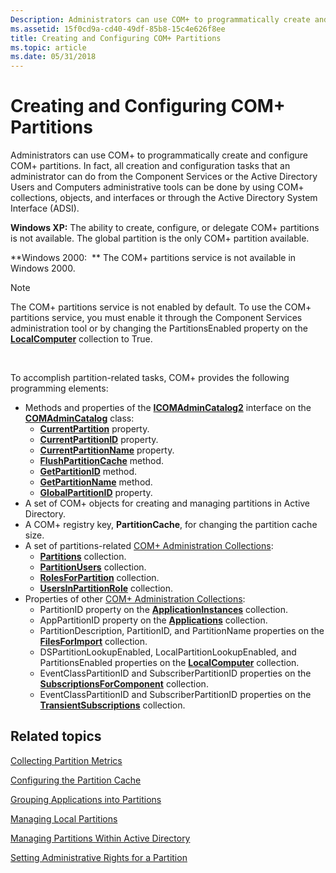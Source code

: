 ```yaml
---
Description: Administrators can use COM+ to programmatically create and configure COM+ partitions.
ms.assetid: 15f0cd9a-cd40-49df-85b8-15c4e626f8ee
title: Creating and Configuring COM+ Partitions
ms.topic: article
ms.date: 05/31/2018
---
```


# Creating and Configuring COM+ Partitions

Administrators can use COM+ to programmatically create and configure COM+ partitions. In fact, all creation and configuration tasks that an administrator can do from the Component Services or the Active Directory Users and Computers administrative tools can be done by using COM+ collections, objects, and interfaces or through the Active Directory System Interface (ADSI).

**Windows XP:** The ability to create, configure, or delegate COM+ partitions is not available. The global partition is the only COM+ partition available.

**Windows 2000:  ** The COM+ partitions service is not available in Windows 2000.

> [!Note]  
> The COM+ partitions service is not enabled by default. To use the COM+ partitions service, you must enable it through the Component Services administration tool or by changing the PartitionsEnabled property on the [**LocalComputer**](localcomputer.md) collection to True.

 

To accomplish partition-related tasks, COM+ provides the following programming elements:

-   Methods and properties of the [**ICOMAdminCatalog2**](/windows/desktop/api/ComAdmin/nn-comadmin-icomadmincatalog2) interface on the [**COMAdminCatalog**](comadmincatalog.md) class:
    -   [**CurrentPartition**](/windows/desktop/api/ComAdmin/nf-comadmin-icomadmincatalog2-put_currentpartition) property.
    -   [**CurrentPartitionID**](/windows/desktop/api/ComAdmin/nf-comadmin-icomadmincatalog2-get_currentpartitionid) property.
    -   [**CurrentPartitionName**](/windows/desktop/api/ComAdmin/nf-comadmin-icomadmincatalog2-get_currentpartitionname) property.
    -   [**FlushPartitionCache**](/windows/desktop/api/ComAdmin/nf-comadmin-icomadmincatalog2-flushpartitioncache) method.
    -   [**GetPartitionID**](/windows/desktop/api/ComAdmin/nf-comadmin-icomadmincatalog2-getpartitionid) method.
    -   [**GetPartitionName**](/windows/desktop/api/ComAdmin/nf-comadmin-icomadmincatalog2-getpartitionname) method.
    -   [**GlobalPartitionID**](/windows/desktop/api/ComAdmin/nf-comadmin-icomadmincatalog2-get_globalpartitionid) property.
-   A set of COM+ objects for creating and managing partitions in Active Directory.
-   A COM+ registry key, **PartitionCache**, for changing the partition cache size.
-   A set of partitions-related [COM+ Administration Collections](com--administration-collections.md):
    -   [**Partitions**](partitions.md) collection.
    -   [**PartitionUsers**](partitionusers.md) collection.
    -   [**RolesForPartition**](rolesforpartition.md) collection.
    -   [**UsersInPartitionRole**](usersinpartitionrole.md) collection.
-   Properties of other [COM+ Administration Collections](com--administration-collections.md):
    -   PartitionID property on the [**ApplicationInstances**](applicationinstances.md) collection.
    -   AppPartitionID property on the [**Applications**](applications.md) collection.
    -   PartitionDescription, PartitionID, and PartitionName properties on the [**FilesForImport**](filesforimport.md) collection.
    -   DSPartitionLookupEnabled, LocalPartitionLookupEnabled, and PartitionsEnabled properties on the [**LocalComputer**](localcomputer.md) collection.
    -   EventClassPartitionID and SubscriberPartitionID properties on the [**SubscriptionsForComponent**](subscriptionsforcomponent.md) collection.
    -   EventClassPartitionID and SubscriberPartitionID properties on the [**TransientSubscriptions**](transientsubscriptions.md) collection.

## Related topics

<dl> <dt>

[Collecting Partition Metrics](collecting-partition-metrics.md)
</dt> <dt>

[Configuring the Partition Cache](configuring-the-partition-cache.md)
</dt> <dt>

[Grouping Applications into Partitions](grouping-applications-into-partitions.md)
</dt> <dt>

[Managing Local Partitions](managing-local-partitions.md)
</dt> <dt>

[Managing Partitions Within Active Directory](managing-partitions-within-active-directory.md)
</dt> <dt>

[Setting Administrative Rights for a Partition](setting-administrative-rights-for-a-partition.md)
</dt> </dl>

 

 



